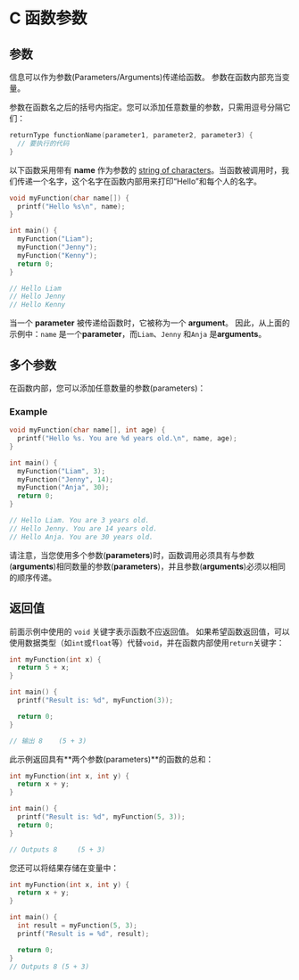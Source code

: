 C 函数参数
===

## 参数

信息可以作为参数(Parameters/Arguments)传递给函数。 参数在函数内部充当变量。

参数在函数名之后的括号内指定。您可以添加任意数量的参数，只需用逗号分隔它们：

```c
returnType functionName(parameter1, parameter2, parameter3) {
  // 要执行的代码
}
```

以下函数采用带有 **name** 作为参数的 [string of characters](c_strings.md)。当函数被调用时，我们传递一个名字，这个名字在函数内部用来打印“Hello”和每个人的名字。

```c
void myFunction(char name[]) {
  printf("Hello %s\n", name);
}

int main() {
  myFunction("Liam");
  myFunction("Jenny");
  myFunction("Kenny");
  return 0;
}

// Hello Liam
// Hello Jenny
// Hello Kenny
```

当一个 **parameter** 被传递给函数时，它被称为一个 **argument**。 因此，从上面的示例中：`name` 是一个**parameter**，而`Liam`、`Jenny` 和`Anja` 是**arguments**。

## 多个参数

在函数内部，您可以添加任意数量的参数(parameters)：

### Example

```c
void myFunction(char name[], int age) {
  printf("Hello %s. You are %d years old.\n", name, age);
}

int main() {
  myFunction("Liam", 3);
  myFunction("Jenny", 14);
  myFunction("Anja", 30);
  return 0;
}

// Hello Liam. You are 3 years old.
// Hello Jenny. You are 14 years old.
// Hello Anja. You are 30 years old.
```

请注意，当您使用多个参数(**parameters**)时，函数调用必须具有与参数(**arguments**)相同数量的参数(**parameters**)，并且参数(**arguments**)必须以相同的顺序传递。

## 返回值

前面示例中使用的 `void` 关键字表示函数不应返回值。 如果希望函数返回值，可以使用数据类型（如`int`或`float`等）代替`void`，并在函数内部使用`return`关键字：

```c
int myFunction(int x) {
  return 5 + x;
}

int main() {
  printf("Result is: %d", myFunction(3));

  return 0;
}

// 输出 8    (5 + 3)
```

此示例返回具有**两个参数(parameters)**的函数的总和：

```c
int myFunction(int x, int y) {
  return x + y;
}

int main() {
  printf("Result is: %d", myFunction(5, 3));
  return 0;
}

// Outputs 8     (5 + 3)
```

您还可以将结果存储在变量中：

```c
int myFunction(int x, int y) {
  return x + y;
}

int main() {
  int result = myFunction(5, 3);
  printf("Result is = %d", result);

  return 0;
}
// Outputs 8 (5 + 3)
```